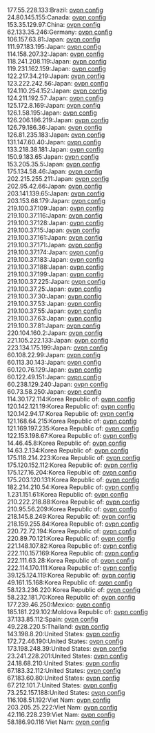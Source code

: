 177.55.228.133:Brazil: [ovpn config](vpn/177_55_228_133.ovpn)  
24.80.145.155:Canada: [ovpn config](vpn/24_80_145_155.ovpn)  
153.35.129.97:China: [ovpn config](vpn/153_35_129_97.ovpn)  
62.133.35.246:Germany: [ovpn config](vpn/62_133_35_246.ovpn)  
106.157.63.81:Japan: [ovpn config](vpn/106_157_63_81.ovpn)  
111.97.183.195:Japan: [ovpn config](vpn/111_97_183_195.ovpn)  
114.158.207.32:Japan: [ovpn config](vpn/114_158_207_32.ovpn)  
118.241.208.119:Japan: [ovpn config](vpn/118_241_208_119.ovpn)  
119.231.162.159:Japan: [ovpn config](vpn/119_231_162_159.ovpn)  
122.217.34.219:Japan: [ovpn config](vpn/122_217_34_219.ovpn)  
123.222.242.56:Japan: [ovpn config](vpn/123_222_242_56.ovpn)  
124.110.254.152:Japan: [ovpn config](vpn/124_110_254_152.ovpn)  
124.211.192.57:Japan: [ovpn config](vpn/124_211_192_57.ovpn)  
125.172.8.169:Japan: [ovpn config](vpn/125_172_8_169.ovpn)  
126.1.58.195:Japan: [ovpn config](vpn/126_1_58_195.ovpn)  
126.206.186.219:Japan: [ovpn config](vpn/126_206_186_219.ovpn)  
126.79.186.36:Japan: [ovpn config](vpn/126_79_186_36.ovpn)  
126.81.235.183:Japan: [ovpn config](vpn/126_81_235_183.ovpn)  
131.147.60.40:Japan: [ovpn config](vpn/131_147_60_40.ovpn)  
133.218.38.181:Japan: [ovpn config](vpn/133_218_38_181.ovpn)  
150.9.183.65:Japan: [ovpn config](vpn/150_9_183_65.ovpn)  
153.205.35.5:Japan: [ovpn config](vpn/153_205_35_5.ovpn)  
175.134.58.46:Japan: [ovpn config](vpn/175_134_58_46.ovpn)  
202.215.255.211:Japan: [ovpn config](vpn/202_215_255_211.ovpn)  
202.95.42.66:Japan: [ovpn config](vpn/202_95_42_66.ovpn)  
203.141.139.65:Japan: [ovpn config](vpn/203_141_139_65.ovpn)  
203.153.68.179:Japan: [ovpn config](vpn/203_153_68_179.ovpn)  
219.100.37.109:Japan: [ovpn config](vpn/219_100_37_109.ovpn)  
219.100.37.116:Japan: [ovpn config](vpn/219_100_37_116.ovpn)  
219.100.37.128:Japan: [ovpn config](vpn/219_100_37_128.ovpn)  
219.100.37.15:Japan: [ovpn config](vpn/219_100_37_15.ovpn)  
219.100.37.161:Japan: [ovpn config](vpn/219_100_37_161.ovpn)  
219.100.37.171:Japan: [ovpn config](vpn/219_100_37_171.ovpn)  
219.100.37.174:Japan: [ovpn config](vpn/219_100_37_174.ovpn)  
219.100.37.183:Japan: [ovpn config](vpn/219_100_37_183.ovpn)  
219.100.37.188:Japan: [ovpn config](vpn/219_100_37_188.ovpn)  
219.100.37.199:Japan: [ovpn config](vpn/219_100_37_199.ovpn)  
219.100.37.225:Japan: [ovpn config](vpn/219_100_37_225.ovpn)  
219.100.37.25:Japan: [ovpn config](vpn/219_100_37_25.ovpn)  
219.100.37.30:Japan: [ovpn config](vpn/219_100_37_30.ovpn)  
219.100.37.53:Japan: [ovpn config](vpn/219_100_37_53.ovpn)  
219.100.37.55:Japan: [ovpn config](vpn/219_100_37_55.ovpn)  
219.100.37.63:Japan: [ovpn config](vpn/219_100_37_63.ovpn)  
219.100.37.81:Japan: [ovpn config](vpn/219_100_37_81.ovpn)  
220.104.160.2:Japan: [ovpn config](vpn/220_104_160_2.ovpn)  
221.105.222.133:Japan: [ovpn config](vpn/221_105_222_133.ovpn)  
223.134.175.199:Japan: [ovpn config](vpn/223_134_175_199.ovpn)  
60.108.22.99:Japan: [ovpn config](vpn/60_108_22_99.ovpn)  
60.113.30.143:Japan: [ovpn config](vpn/60_113_30_143.ovpn)  
60.120.76.129:Japan: [ovpn config](vpn/60_120_76_129.ovpn)  
60.122.49.151:Japan: [ovpn config](vpn/60_122_49_151.ovpn)  
60.238.129.240:Japan: [ovpn config](vpn/60_238_129_240.ovpn)  
60.73.58.250:Japan: [ovpn config](vpn/60_73_58_250.ovpn)  
114.30.172.114:Korea Republic of: [ovpn config](vpn/114_30_172_114.ovpn)  
120.142.121.19:Korea Republic of: [ovpn config](vpn/120_142_121_19.ovpn)  
120.142.94.17:Korea Republic of: [ovpn config](vpn/120_142_94_17.ovpn)  
121.168.64.215:Korea Republic of: [ovpn config](vpn/121_168_64_215.ovpn)  
121.169.197.235:Korea Republic of: [ovpn config](vpn/121_169_197_235.ovpn)  
122.153.198.67:Korea Republic of: [ovpn config](vpn/122_153_198_67.ovpn)  
14.46.45.8:Korea Republic of: [ovpn config](vpn/14_46_45_8.ovpn)  
14.63.2.134:Korea Republic of: [ovpn config](vpn/14_63_2_134.ovpn)  
175.118.214.223:Korea Republic of: [ovpn config](vpn/175_118_214_223.ovpn)  
175.120.152.112:Korea Republic of: [ovpn config](vpn/175_120_152_112.ovpn)  
175.127.16.204:Korea Republic of: [ovpn config](vpn/175_127_16_204.ovpn)  
175.203.120.131:Korea Republic of: [ovpn config](vpn/175_203_120_131.ovpn)  
182.214.210.54:Korea Republic of: [ovpn config](vpn/182_214_210_54.ovpn)  
1.231.151.61:Korea Republic of: [ovpn config](vpn/1_231_151_61.ovpn)  
210.222.218.88:Korea Republic of: [ovpn config](vpn/210_222_218_88.ovpn)  
210.95.56.209:Korea Republic of: [ovpn config](vpn/210_95_56_209.ovpn)  
218.145.8.249:Korea Republic of: [ovpn config](vpn/218_145_8_249.ovpn)  
218.159.255.84:Korea Republic of: [ovpn config](vpn/218_159_255_84.ovpn)  
220.72.72.194:Korea Republic of: [ovpn config](vpn/220_72_72_194.ovpn)  
220.89.70.121:Korea Republic of: [ovpn config](vpn/220_89_70_121.ovpn)  
221.148.107.82:Korea Republic of: [ovpn config](vpn/221_148_107_82.ovpn)  
222.110.157.169:Korea Republic of: [ovpn config](vpn/222_110_157_169.ovpn)  
222.111.63.28:Korea Republic of: [ovpn config](vpn/222_111_63_28.ovpn)  
222.114.170.111:Korea Republic of: [ovpn config](vpn/222_114_170_111.ovpn)  
39.125.124.119:Korea Republic of: [ovpn config](vpn/39_125_124_119.ovpn)  
49.161.15.168:Korea Republic of: [ovpn config](vpn/49_161_15_168.ovpn)  
58.123.236.220:Korea Republic of: [ovpn config](vpn/58_123_236_220.ovpn)  
58.232.181.70:Korea Republic of: [ovpn config](vpn/58_232_181_70.ovpn)  
177.239.46.250:Mexico: [ovpn config](vpn/177_239_46_250.ovpn)  
185.181.229.102:Moldova Republic of: [ovpn config](vpn/185_181_229_102.ovpn)  
37.133.85.112:Spain: [ovpn config](vpn/37_133_85_112.ovpn)  
49.228.220.5:Thailand: [ovpn config](vpn/49_228_220_5.ovpn)  
143.198.8.20:United States: [ovpn config](vpn/143_198_8_20.ovpn)  
172.72.46.190:United States: [ovpn config](vpn/172_72_46_190.ovpn)  
173.198.248.39:United States: [ovpn config](vpn/173_198_248_39.ovpn)  
23.241.228.201:United States: [ovpn config](vpn/23_241_228_201.ovpn)  
24.18.68.210:United States: [ovpn config](vpn/24_18_68_210.ovpn)  
67.183.32.112:United States: [ovpn config](vpn/67_183_32_112.ovpn)  
67.183.60.80:United States: [ovpn config](vpn/67_183_60_80.ovpn)  
67.212.101.7:United States: [ovpn config](vpn/67_212_101_7.ovpn)  
73.252.157.188:United States: [ovpn config](vpn/73_252_157_188.ovpn)  
116.108.51.192:Viet Nam: [ovpn config](vpn/116_108_51_192.ovpn)  
203.205.25.222:Viet Nam: [ovpn config](vpn/203_205_25_222.ovpn)  
42.116.228.239:Viet Nam: [ovpn config](vpn/42_116_228_239.ovpn)  
58.186.90.116:Viet Nam: [ovpn config](vpn/58_186_90_116.ovpn)  
